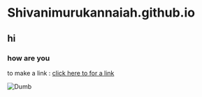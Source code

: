 # Shivanimurukannaiah.github.io

## hi
### how are you 

to make a link :
[click here to for a link](https://shivanimurukannaiah.github.io)

![Dumb]("![image](https://github.com/user-attachments/assets/e36bda7a-d304-4393-94aa-20b589c814be)")
